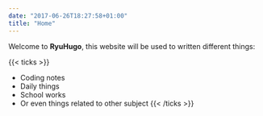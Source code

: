 ```yaml
---
date: "2017-06-26T18:27:58+01:00"
title: "Home"
---
```


Welcome to **RyuHugo**, this website will be used to written different things:

{{< ticks >}}
* Coding notes
* Daily things
* School works
* Or even things related to other subject
{{< /ticks >}}
